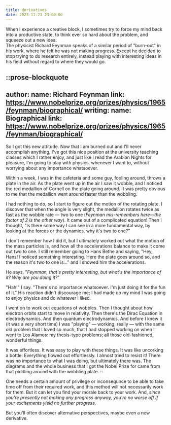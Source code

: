 ```yaml
---
title: derivatives
date: 2023-11-23 23:00:00
---
```


When I experience a creative block, I sometimes try to force my mind back
into a productive state, to think ever so hard about the problem,
and squeeze out a new idea.  
The physicist Richard Feynman speaks of a similar period of "burn-out"
in his work, where he felt he was not making progress.
Except he decided to stop trying to do research entirely,
instead playing with interesting ideas in his field
without regard to where they would go.

<!-- more -->

::prose-blockquote
---
author:
  name: Richard Feynman
  link: https://www.nobelprize.org/prizes/physics/1965/feynman/biographical/
  writing:
    name: Biographical
    link: https://www.nobelprize.org/prizes/physics/1965/feynman/biographical/
---

<!-- ::prose-blockquote
---
author:
  name: Richard Feynman
  link: https://www.nobelprize.org/prizes/physics/1965/feynman/biographical/
--- -->

So I got this new attitude.
Now that I am burned out and I'll never accomplish anything,
I've got this nice position at the university teaching classes which I rather enjoy,
and just like I read the Arabian Nights for pleasure,
I'm going to play with physics, whenever I want to,
without worrying about any importance whatsoever.

Within a week, I was in the cafeteria and some guy,
fooling around, throws a plate in the air.
As the plate went up in the air I saw it wobble,
and I noticed the red medallion of Cornell on the plate going around.
It was pretty obvious to me that the medallion went around faster than the wobbling.

I had nothing to do, so I start to figure out the motion of the rotating plate.
I discover that when the angle is very slight,
the medallion rotates twice as fast as the wobble rate &mdash; two to one
(_Feynman mis-remembers here&mdash;the factor of 2 is the other way_).
It came out of a complicated equation!
Then I thought, "Is there some way I can see in a more fundamental way,
by looking at the forces or the dynamics, why it's two to one?"

I don't remember how I did it,
but I ultimately worked out what the motion of the mass particles is,
and how all the accelerations balance to make it come out two to one.
I still remember going to Hans Bethe and saying,
"Hey, Hans! I noticed something interesting.
Here the plate goes around so, and the reason it's two to one is..."
and I showed him the accelerations.

He says, "_Feynman, that's pretty interesting, but what's the importance of it? Why are you doing it?_"

"Hah!" I say.
"There's no importance whatsoever.
I'm just doing it for the fun of it."
His reaction didn't discourage me;
I had made up my mind I was going to enjoy physics and do whatever I liked.

I went on to work out equations of wobbles.
Then I thought about how electron orbits start to move in relativity.
Then there's the Dirac Equation in electrodynamics. And then quantum electrodynamics.
And before I knew it (it was a very short time) I was "playing" &mdash;
working, really &mdash;
with the same old problem that I loved so much,
that I had stopped working on when I went to Los Alamos:
my thesis-type problems; all those old-fashioned, wonderful things.

It was effortless.
It was easy to play with these things.
It was like uncorking a bottle: Everything flowed out effortlessly.
I almost tried to resist it!
There was no importance to what I was doing, but ultimately there was.
The diagrams and the whole business that I got the Nobel Prize for
came from that piddling around with the wobbling plate.
::

One needs a certain amount of privilege or inconsequnce
to be able to take time off from their required work,
and this method will not necessarily work for them.
But it can let you find your morale back to your work.
And, _since you're presently not making any progress anyway,
you're no worse off if your excitements yield no further progress._

But you'll often discover alternative perspectives, maybe even a new derivative.
